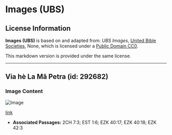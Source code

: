 # Images (UBS)

## License Information

**Images (UBS)** is based on and adapted from: _UBS Images_, [United Bible Societies](https://unitedbiblesocieties.org/), None, which is licensed under a [Public Domain CC0](https://creativecommons.org/public-domain/cc0/).

This markdown version is provided under the same license.



--------------------------------

## Vỉa hè La Mã Petra (id: 292682)

### Image Content

![Image](https://cdn.aquifer.bible/aquifer-content/resources/Media/WEB-0109_pavement_roman_petra.jpg)

[link](https://cdn.aquifer.bible/aquifer-content/resources/Media/WEB-0109_pavement_roman_petra.jpg)

* **Associated Passages:** 2CH 7:3; EST 1:6; EZK 40:17; EZK 40:18; EZK 42:3

